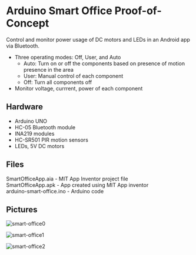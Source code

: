 # Arduino Smart Office Proof-of-Concept

Control and monitor power usage of DC motors and LEDs in an Android app via Bluetooth.
- Three operating modes: Off, User, and Auto
  - Auto: Turn on or off the components based on presence of motion presence in the area
  - User: Manual control of each component
  - Off: Turn all components off
- Monitor voltage, currrent, power of each component

## Hardware
- Arduino UNO
- HC-05 Bluetooth module
- INA219 modules
- HC-SR501 PIR motion sensors 
- LEDs, 5V DC motors

## Files

SmartOfficeApp.aia - MIT App Inventor project file  
SmartOfficeApp.apk - App created using MIT App inventor  
arduino-smart-office.ino - Arduino code

## Pictures
![smart-office0](https://github.com/redzuone/arduino-smart-office/assets/21290781/ea7c78fa-e11b-4fdd-b634-e72860c9d6e7)

![smart-office1](https://github.com/redzuone/arduino-smart-office/assets/21290781/b468dd36-94cb-42d6-91df-b356f4da73a1)

![smart-office2](https://github.com/redzuone/arduino-smart-office/assets/21290781/6ce5039e-a680-4e56-baef-61ff3bde5e93)
